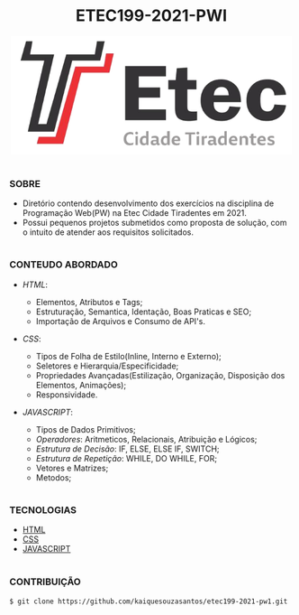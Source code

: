 <h1 align=center>ETEC199-2021-PWI</h1>

<p align="center">
  <img src="etec.png" width="500">
</p>

#
### SOBRE

- Diretório contendo desenvolvimento dos exercícios na disciplina de Programação Web(PW) na Etec Cidade Tiradentes em 2021.
- Possui pequenos projetos submetidos como proposta de solução, com o intuito de atender aos requisitos solicitados.

#
### CONTEUDO ABORDADO

- *HTML*:
  - Elementos, Atributos e Tags;
  - Estruturação, Semantica, Identação, Boas Praticas e SEO;
  - Importação de Arquivos e Consumo de API's.

- *CSS*:
  - Tipos de Folha de Estilo(Inline, Interno e Externo);
  - Seletores e Hierarquia/Especificidade;
  - Propriedades Avançadas(Estilização, Organização, Disposição dos Elementos, Animações);
  - Responsividade.

- *JAVASCRIPT*:
	- Tipos de Dados Primitivos;
	- *Operadores*: Aritmeticos, Relacionais, Atribuição e Lógicos;
	- *Estrutura de Decisão*: IF, ELSE, ELSE IF, SWITCH;
	- *Estrutura de Repetição*: WHILE, DO WHILE, FOR;
	- Vetores e Matrizes;
	- Metodos;

#
### TECNOLOGIAS
- [HTML]()
- [CSS]()
- [JAVASCRIPT]()

#
### CONTRIBUIÇÃO

```
$ git clone https://github.com/kaiquesouzasantos/etec199-2021-pw1.git 
```
